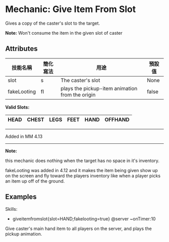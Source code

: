 Mechanic: Give Item From Slot
===================

Gives a copy of the caster's slot to the target.

**Note:** Won't consume the item in the given slot of caster

Attributes
----------

| 技能名稱 | 簡化寫法| 用途 | 預設值 |
|-------------|---------|-------------------|---------------|
| slot| s   | The caster's slot | None |
| fakeLooting | fl  | plays the pickup-item animation from the origin | false |

**Valid Slots:**

| HEAD | CHEST | LEGS | FEET | HAND | OFFHAND |   
| ---- | ----- | ---- | ---- | ---- | ------- |  
---

Added in MM 4.13

------------

**Note:**

this mechanic does nothing when the target has no space in it's inventory.  

fakeLooting was added in 4.12 and it makes the item being given show up on the screen and fly toward the players inventory like when a player picks an item up off of the ground.

  

Examples
--------

Skills:
- giveitemfromslot{slot=HAND;fakelooting=true} @server ~onTimer:10

Give caster's main hand item to all players on the server, and plays the pickup animation.